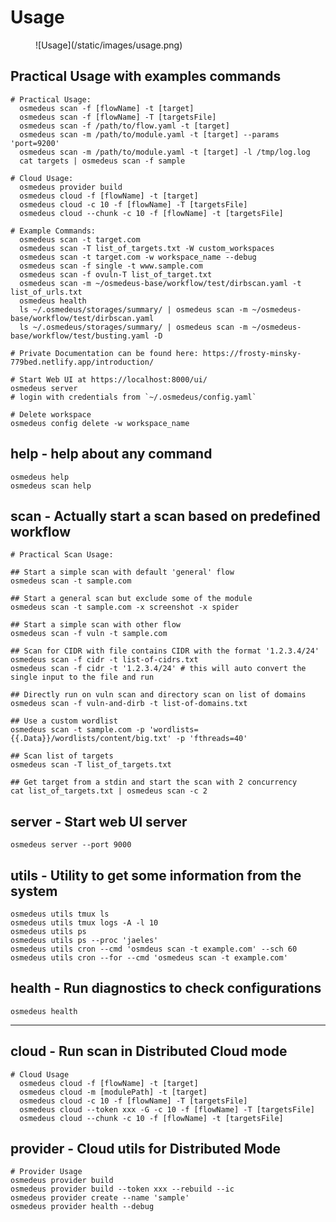 # Usage

<figure markdown> 
  ![Usage](/static/images/usage.png)
</figure>

## Practical Usage with examples commands

```shell
# Practical Usage:
  osmedeus scan -f [flowName] -t [target]
  osmedeus scan -f [flowName] -T [targetsFile]
  osmedeus scan -f /path/to/flow.yaml -t [target]
  osmedeus scan -m /path/to/module.yaml -t [target] --params 'port=9200'
  osmedeus scan -m /path/to/module.yaml -t [target] -l /tmp/log.log
  cat targets | osmedeus scan -f sample

# Cloud Usage:
  osmedeus provider build
  osmedeus cloud -f [flowName] -t [target]
  osmedeus cloud -c 10 -f [flowName] -T [targetsFile]
  osmedeus cloud --chunk -c 10 -f [flowName] -t [targetsFile]

# Example Commands:
  osmedeus scan -t target.com
  osmedeus scan -T list_of_targets.txt -W custom_workspaces
  osmedeus scan -t target.com -w workspace_name --debug
  osmedeus scan -f single -t www.sample.com
  osmedeus scan -f ovuln-T list_of_target.txt
  osmedeus scan -m ~/osmedeus-base/workflow/test/dirbscan.yaml -t list_of_urls.txt
  osmedeus health
  ls ~/.osmedeus/storages/summary/ | osmedeus scan -m ~/osmedeus-base/workflow/test/dirbscan.yaml
  ls ~/.osmedeus/storages/summary/ | osmedeus scan -m ~/osmedeus-base/workflow/test/busting.yaml -D

# Private Documentation can be found here: https://frosty-minsky-779bed.netlify.app/introduction/

# Start Web UI at https://localhost:8000/ui/
osmedeus server
# login with credentials from `~/.osmedeus/config.yaml`

# Delete workspace
osmedeus config delete -w workspace_name
```

## help - help about any command

```shell
osmedeus help
osmedeus scan help
```

## scan - Actually start a scan based on predefined workflow

```shell
# Practical Scan Usage:

## Start a simple scan with default 'general' flow
osmedeus scan -t sample.com

## Start a general scan but exclude some of the module
osmedeus scan -t sample.com -x screenshot -x spider

## Start a simple scan with other flow
osmedeus scan -f vuln -t sample.com

## Scan for CIDR with file contains CIDR with the format '1.2.3.4/24'
osmedeus scan -f cidr -t list-of-cidrs.txt
osmedeus scan -f cidr -t '1.2.3.4/24' # this will auto convert the single input to the file and run

## Directly run on vuln scan and directory scan on list of domains
osmedeus scan -f vuln-and-dirb -t list-of-domains.txt

## Use a custom wordlist
osmedeus scan -t sample.com -p 'wordlists={{.Data}}/wordlists/content/big.txt' -p 'fthreads=40'

## Scan list of targets
osmedeus scan -T list_of_targets.txt

## Get target from a stdin and start the scan with 2 concurrency
cat list_of_targets.txt | osmedeus scan -c 2

```

## server - Start web UI server

```shell
osmedeus server --port 9000
```

## utils - Utility to get some information from the system

```shell
osmedeus utils tmux ls
osmedeus utils tmux logs -A -l 10
osmedeus utils ps
osmedeus utils ps --proc 'jaeles'
osmedeus utils cron --cmd 'osmdeus scan -t example.com' --sch 60
osmedeus utils cron --for --cmd 'osmedeus scan -t example.com'
```

## health - Run diagnostics to check configurations

```shell
osmedeus health
```
*** 

## cloud - Run scan in Distributed Cloud mode

``` shell
# Cloud Usage
  osmedeus cloud -f [flowName] -t [target]
  osmedeus cloud -m [modulePath] -t [target]
  osmedeus cloud -c 10 -f [flowName] -T [targetsFile]
  osmedeus cloud --token xxx -G -c 10 -f [flowName] -T [targetsFile]
  osmedeus cloud --chunk -c 10 -f [flowName] -t [targetsFile]
```

## provider - Cloud utils for Distributed Mode

```shell
# Provider Usage
osmedeus provider build
osmedeus provider build --token xxx --rebuild --ic
osmedeus provider create --name 'sample'
osmedeus provider health --debug
```